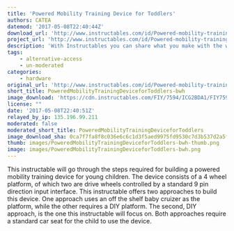 ```yaml
---
title: 'Powered Mobility Training Device for Toddlers'
authors: CATEA
datemod: '2017-05-08T22:40:44Z'
download_url: 'http://www.instructables.com/id/Powered-mobility-training-device-for-toddlers/'
project_url: 'http://www.instructables.com/id/Powered-mobility-training-device-for-toddlers'
description: 'With Instructables you can share what you make with the world, and tap into an ever-growing community of creative experts.'
tags:
    - alternative-access
    - un-moderated
categories:
    - hardware
original_url: 'http://www.instructables.com/id/Powered-mobility-training-device-for-toddlers'
short_title: PoweredMobilityTrainingDeviceforToddlers-bwh
image_download: 'https://cdn.instructables.com/FIY/7594/ICG2BDA1/FIY7594ICG2BDA1.MEDIUM.jpg?width=614'
license: ""
date: '2017-05-08T22:40:51Z'
relayed_by_ip: 135.196.99.211
moderated: false
moderated_short_title: PoweredMobilityTrainingDeviceforToddlers
image_download_sha: 0ca7f7fa8f8c036e6c6c1d3f5aed9975fd9530c7d3b537d2a5fe04651df93091
thumb: images/PoweredMobilityTrainingDeviceforToddlers-bwh-thumb.png
image: images/PoweredMobilityTrainingDeviceforToddlers-bwh.png
---
```

This instructable will go through the steps required for building a powered mobility training device for young children. The device consists of a 4 wheel platform, of which two are drive wheels controlled by a standard 9 pin direction input interface. This instructable offers two approaches to build this device. One approach uses an off the shelf baby cruizer as the platform, while the other requires a DIY platform. The second, DIY approach, is the one this instructable will focus on. Both approaches require a standard car seat for the child to use the device.